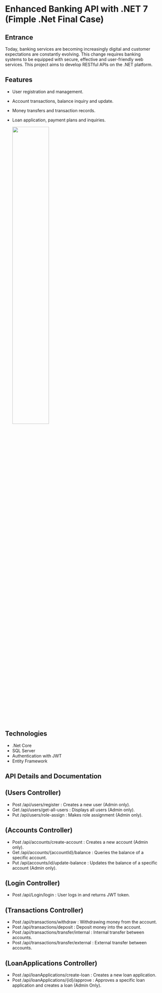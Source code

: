 # Enhanced Banking API with .NET 7 (Fimple .Net Final Case)

## Entrance
Today, banking services are becoming increasingly digital and customer expectations are constantly evolving. This change requires banking systems to be equipped with secure, effective and user-friendly web services. This project aims to develop RESTful APIs on the .NET platform.

## Features
- User registration and management.
- Account transactions, balance inquiry and update.
- Money transfers and transaction records.
- Loan application, payment plans and inquiries.

  <img src=".png"
     width=50% />

## Technologies
- .Net Core
- SQL Server
- Authentication with JWT
- Entity Framework

## API Details and Documentation

## (Users Controller)
- Post  /api/users/register : Creates a new user (Admin only).
- Get   /api/users/get-all-users : Displays all users (Admin only).
- Put   /api/users/role-assign : Makes role assignment (Admin only).

## (Accounts Controller)
- Post  /api/accounts/create-account : Creates a new account (Admin only).
- Get   /api/accounts/{accountId}/balance : Queries the balance of a specific account.
- Put   /api(accounts/id/update-balance : Updates the balance of a specific account (Admin only).

## (Login Controller)
- Post   /api/Login/login : User logs in and returns JWT token.

## (Transactions Controller)
- Post   /api/transactions/withdraw : Withdrawing money from the account.
- Post   /api/transactions/deposit : Deposit money into the account.
- Post   /api/transactions/transfer/internal : Internal transfer between accounts.
- Post   /api/transactions/transfer/external : External transfer between accounts.

## (LoanApplications Controller)
- Post   /api/loanApplications/create-loan : Creates a new loan application.
- Post   /api/loanApplications/{id}/approve : Approves a specific loan application and creates a loan (Admin Only).
